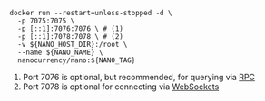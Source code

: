 ``` { .bash .annotate }
docker run --restart=unless-stopped -d \
  -p 7075:7075 \
  -p [::1]:7076:7076 \ # (1)
  -p [::1]:7078:7078 \ # (2)
  -v ${NANO_HOST_DIR}:/root \
  --name ${NANO_NAME} \
  nanocurrency/nano:${NANO_TAG}
```

1. Port 7076 is optional, but recommended, for querying via [RPC](../commands/rpc-protocol.md)
2. Port 7078 is optional for connecting via [WebSockets](../integration-guides/websockets.md)